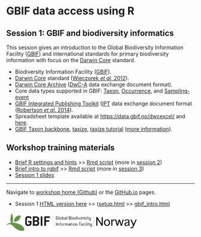 # GBIF data access using R

## Session 1: GBIF and biodiversity informatics

This session gives an introduction to the Global Biodiversity Information Facility ([GBIF](https://www.gbif.org)) and international standards for primary biodiversity information with focus on the [Darwin Core](http://rs.tdwg.org/dwc/terms/) standard.

 * Biodiversity Information Facility ([GBIF](https://www.gbif.org)).
 * [Darwin Core](http://rs.tdwg.org/dwc/terms/) standard ([Wieczorek *et al*. 2012](https://doi.org/10.1371/journal.pone.0029715)).
 * [Darwin Core Archive](http://rs.tdwg.org/dwc/terms/guides/text/) ([DwC-A](https://en.wikipedia.org/wiki/Darwin_Core_Archive) data exchange document format).
 * Core data types supported in GBIF: [Taxon](http://rs.gbif.org/core/dwc_taxon_2015-04-24.xml), [Occurrence](http://rs.gbif.org/core/dwc_occurrence_2015-07-02.xml), and [Sampling-event](http://rs.gbif.org/core/dwc_event_2016_06_21.xml)
 * [GBIF Integrated Publishing Toolkit](https://www.gbif.org/ipt) ([IPT](https://github.com/gbif/ipt/wiki/IPT2ManualNotes.wiki) data exchange document format ([Robertson *et al.* 2014](https://doi.org/10.1371/journal.pone.0102623)).
 * Spreadsheet template available at https://data.gbif.no/dwcexcel/ and [here](https://www.gbif.org/news/82852/new-darwin-core-spreadsheet-templates-simplify-data-preparation-and-publishing).
 * [GBIF Taxon backbone](https://doi.org/10.15468/39omei), [taxize](https://github.com/ropensci/taxize), [taxize tutorial](https://ropensci.org/tutorials/taxize_tutorial/) ([more information](http://gbif.blogspot.no/search?q=backbone)).



## Workshop training materials
 * [Brief R settings and hints](setup.md) >> [Rmd script](setup.Rmd) (more in [session 2](../s2_r_intro))
 * [Brief intro to rgbif](gbif_intro.md) >> [Rmd script](gbif_intro.Rmd) (more in [session 3](../s3_gbif_demo))
 * [Session 1 slides](slides)


***

Navigate to [workshop home (Github)](https://github.com/GBIF-Europe/nordic_oikos_2018_r) or the [GitHub.io](https://gbif-europe.github.io/nordic_oikos_2018_r/) pages.


 * Session 1 [HTML version here](https://gbif-europe.github.io/nordic_oikos_2018_r/s1_gbif_intro/) >>
([setup.html](https://gbif-europe.github.io/nordic_oikos_2018_r/s1_gbif_intro/setup.html) >> [gbif_intro.html](https://gbif-europe.github.io/nordic_oikos_2018_r/s1_gbif_intro/gbif_intro.html)


![](../demo_data/gbif-norway-full.png "GBIF-Norway-Banner")
